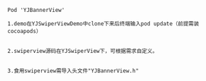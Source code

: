     Pod 'YJBannerView'

    1.demo在YJSwiperViewDemo中clone下来后终端输入pod update（前提需装cocoapods）


    2.swiperview源码在YJSwiperView下，可根据需求自定义。


    3.食用swiperview需导入头文件"YJBannerView.h"

